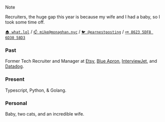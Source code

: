 > [!NOTE]  
> Recruiters, the huge gap this year is because my wife and I had a baby, so I took some time off.

[`🏠 what.lol`](https://what.lol/) /
[`📫 mike@monaghan.nyc`](mailto:mike@monaghan.nyc) /
[`🐦 @earnestposting`](https://twitter.com/earnestposting) /
[`🗝️ 8623 5DF8 6D30 58D3`](https://keybase.io/mikemonaghan/pgp_keys.asc)


### Past
Former Tech Recruiter and Manager at [Etsy](https://etsy.com), [Blue Apron](https://blueapron.com), [InterviewJet](https://www.crunchbase.com/organization/interviewjet), and [Datadog](https://datadog.com).

### Present
Typescript, Python, & Golang. 

### Personal
Baby, two cats, and an incredible wife.
